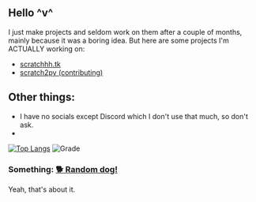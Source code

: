 ## Hello ^v^
I just make projects and seldom work on them after a couple of months, mainly because it was a boring idea. But here are some projects I'm ACTUALLY working on:
 - [scratchhh.tk](https://github.com/themysticsavages/scratchhh.tk)
 - [scratch2py (contributing)](https://github.com/the-cloud-dev/scratch2py)

## Other things:
 - I have no socials except Discord which I don't use that much, so don't ask.
 - 

[![Top Langs](https://github-readme-stats.vercel.app/api/top-langs/?username=themysticsavages&theme=dark&layout=compact)](https://github.com/themysticsavages?tab=repositories)
![Grade](https://github-readme-stats.vercel.app/api?username=themysticsavages&hide=contribs,prs&theme=dark&layout=compact)

### Something: [🐕 Random dog!](https://images.dog.ceo/breeds/weimaraner/n02092339_7792.jpg)

Yeah, that's about it.
